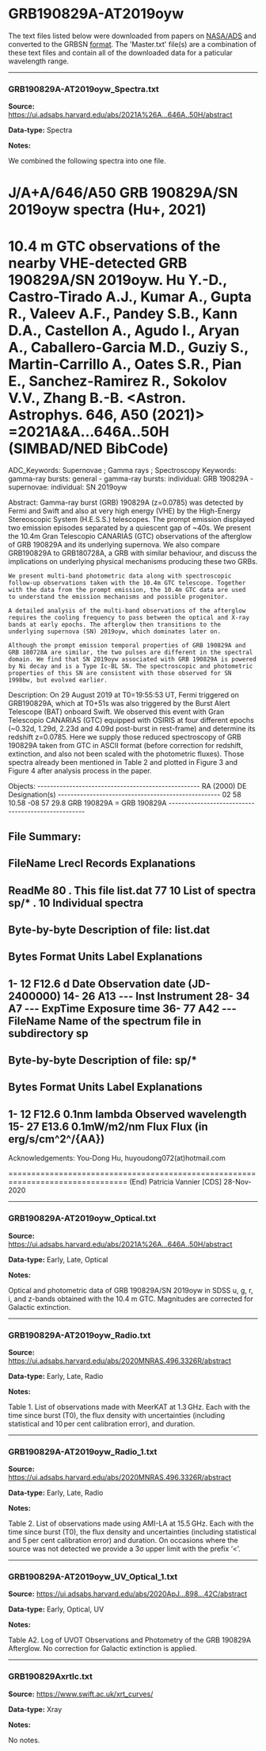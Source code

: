 # GRB190829A-AT2019oyw

The text files listed below were downloaded from papers on [NASA/ADS](https://ui.adsabs.harvard.edu) and converted to the GRBSN [format](https://github.com/GabrielF98/GRBSNWebtool/tree/master/Webtool/static/SourceData). The 'Master.txt' file(s) are a combination of these text files and contain all of the downloaded data for a paticular wavelength range.

***

### GRB190829A-AT2019oyw_Spectra.txt

**Source:** https://ui.adsabs.harvard.edu/abs/2021A%26A...646A..50H/abstract

**Data-type:** Spectra

**Notes:**

We combined the following spectra into one file.

J/A+A/646/A50          GRB 190829A/SN 2019oyw spectra                (Hu+, 2021)
================================================================================
10.4 m GTC observations of the nearby VHE-detected GRB 190829A/SN 2019oyw.
    Hu Y.-D., Castro-Tirado A.J., Kumar A., Gupta R., Valeev A.F., Pandey S.B.,
    Kann D.A., Castellon A., Agudo I., Aryan A., Caballero-Garcia M.D.,
    Guziy S., Martin-Carrillo A., Oates S.R., Pian E., Sanchez-Ramirez R.,
    Sokolov V.V., Zhang B.-B.
    <Astron. Astrophys. 646, A50 (2021)>
    =2021A&A...646A..50H        (SIMBAD/NED BibCode)
================================================================================
ADC_Keywords: Supernovae ; Gamma rays ; Spectroscopy
Keywords: gamma-ray bursts: general -
          gamma-ray bursts: individual: GRB 190829A -
          supernovae: individual: SN 2019oyw

Abstract:
    Gamma-ray burst (GRB) 190829A (z=0.0785) was detected by Fermi and
    Swift and also at very high energy (VHE) by the High-Energy
    Stereoscopic System (H.E.S.S.) telescopes. The prompt emission
    displayed two emission episodes separated by a quiescent gap of ~40s.
    We present the 10.4m Gran Telescopio CANARIAS (GTC) observations of
    the afterglow of GRB 190829A and its underlying supernova. We also
    compare GRB190829A to GRB180728A, a GRB with similar behaviour, and
    discuss the implications on underlying physical mechanisms producing
    these two GRBs.

    We present multi-band photometric data along with spectroscopic
    follow-up observations taken with the 10.4m GTC telescope. Together
    with the data from the prompt emission, the 10.4m GTC data are used
    to understand the emission mechanisms and possible progenitor.

    A detailed analysis of the multi-band observations of the afterglow
    requires the cooling frequency to pass between the optical and X-ray
    bands at early epochs. The afterglow then transitions to the
    underlying supernova (SN) 2019oyw, which dominates later on.

    Although the prompt emission temporal properties of GRB 190829A and
    GRB 180728A are similar, the two pulses are different in the spectral
    domain. We find that SN 2019oyw associated with GRB 190829A is powered
    by Ni decay and is a Type Ic-BL SN. The spectroscopic and photometric
    properties of this SN are consistent with those observed for SN
    1998bw, but evolved earlier.

Description:
    On 29 August 2019 at T0=19:55:53 UT, Fermi triggered on GRB190829A,
    which at T0+51s was also triggered by the Burst Alert Telescope (BAT)
    onboard Swift. We observed this event with Gran Telescopio CANARIAS
    (GTC) equipped with OSIRIS at four different epochs (~0.32d, 1.29d,
    2.23d and 4.09d post-burst in rest-frame) and determine its redshift
    z=0.0785. Here we supply those reduced spectroscopy of GRB 190829A
    taken from GTC in ASCII format (before correction for redshift,
    extinction, and also not been scaled with the photometric fluxes).
    Those spectra already been mentioned in Table 2 and plotted in Figure
    3 and Figure 4 after analysis process in the paper.

Objects:
    ---------------------------------------------------
      RA   (2000)   DE       Designation(s)
    ---------------------------------------------------
    02 58 10.58  -08 57 29.8  GRB 190829A = GRB 190829A
    ---------------------------------------------------

File Summary:
--------------------------------------------------------------------------------
FileName      Lrecl  Records   Explanations
--------------------------------------------------------------------------------
ReadMe            80        .   This file
list.dat          77       10   List of spectra
sp/*               .       10   Individual spectra
--------------------------------------------------------------------------------

Byte-by-byte Description of file: list.dat
--------------------------------------------------------------------------------
  Bytes Format Units   Label     Explanations
--------------------------------------------------------------------------------
  1- 12  F12.6 d       Date      Observation date (JD-2400000)
  14- 26  A13   ---     Inst      Instrument
  28- 34  A7    ---     ExpTime   Exposure time
  36- 77  A42   ---     FileName  Name of the spectrum file in subdirectory sp
--------------------------------------------------------------------------------

Byte-by-byte Description of file: sp/*
--------------------------------------------------------------------------------
  Bytes Format Units        Label     Explanations
--------------------------------------------------------------------------------
  1- 12  F12.6 0.1nm        lambda    Observed wavelength
  15- 27  E13.6 0.1mW/m2/nm  Flux      Flux (in erg/s/cm^2^/{AA})
--------------------------------------------------------------------------------

Acknowledgements:
    You-Dong Hu, huyoudong072(at)hotmail.com

================================================================================
(End)                                        Patricia Vannier [CDS]  28-Nov-2020


***

### GRB190829A-AT2019oyw_Optical.txt

**Source:** https://ui.adsabs.harvard.edu/abs/2021A%26A...646A..50H/abstract

**Data-type:** Early, Late, Optical

**Notes:**

Optical and photometric data of GRB 190829A/SN 2019oyw in SDSS u, g, r, i, and z-bands obtained with the 10.4 m GTC.
Magnitudes are corrected for Galactic extinction.


***

### GRB190829A-AT2019oyw_Radio.txt

**Source:** https://ui.adsabs.harvard.edu/abs/2020MNRAS.496.3326R/abstract

**Data-type:** Early, Late, Radio

**Notes:**

Table 1.
List of observations made with MeerKAT at 1.3 GHz. Each with the time since burst (T0), the flux density with uncertainties (including statistical and 10 per cent calibration error), and duration.


***

### GRB190829A-AT2019oyw_Radio_1.txt

**Source:** https://ui.adsabs.harvard.edu/abs/2020MNRAS.496.3326R/abstract

**Data-type:** Early, Late, Radio

**Notes:**

Table 2.
List of observations made using AMI-LA at 15.5 GHz. Each with the time since burst (T0), the flux density and uncertainties (including statistical and 5 per cent calibration error) and duration. On occasions where the source was not detected we provide a 3σ upper limit with the prefix ‘<’.


***

### GRB190829A-AT2019oyw_UV_Optical_1.txt

**Source:** https://ui.adsabs.harvard.edu/abs/2020ApJ...898...42C/abstract

**Data-type:** Early, Optical, UV

**Notes:**

Table A2.
Log of UVOT Observations and Photometry of the GRB 190829A Afterglow.
No correction for Galactic extinction is applied.


***

### GRB190829Axrtlc.txt

**Source:** https://www.swift.ac.uk/xrt_curves/

**Data-type:** Xray

**Notes:**

No notes.
